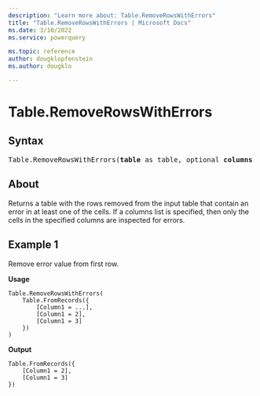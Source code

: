 ```yaml
---
description: "Learn more about: Table.RemoveRowsWithErrors"
title: "Table.RemoveRowsWithErrors | Microsoft Docs"
ms.date: 3/10/2022
ms.service: powerquery

ms.topic: reference
author: dougklopfenstein
ms.author: dougklo

---
```

# Table.RemoveRowsWithErrors

## Syntax

<pre>
Table.RemoveRowsWithErrors(<b>table</b> as table, optional <b>columns</b> as nullable list) as table
</pre>
  
## About

Returns a table with the rows removed from the input table that contain an error in at least one of the cells. If a columns list is specified, then only the cells in the specified columns are inspected for errors.

## Example 1

Remove error value from first row.

**Usage**

```powerquery-m
Table.RemoveRowsWithErrors(
    Table.FromRecords({
        [Column1 = ...],
        [Column1 = 2],
        [Column1 = 3]
    })
)
```

**Output**

```powerquery-m
Table.FromRecords({
    [Column1 = 2],
    [Column1 = 3]
})
```

